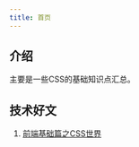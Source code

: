 ```yaml
---
title: 首页
---
```

## 介绍
主要是一些CSS的基础知识点汇总。


## 技术好文
1. [前端基础篇之CSS世界](https://mp.weixin.qq.com/s/vXqD-j2qBel9vROf_j5sFg)